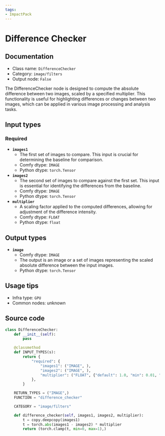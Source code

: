```yaml
---
tags:
- ImpactPack
---
```


# Difference Checker
## Documentation
- Class name: `DifferenceChecker`
- Category: `image/filters`
- Output node: `False`

The DifferenceChecker node is designed to compute the absolute difference between two images, scaled by a specified multiplier. This functionality is useful for highlighting differences or changes between two images, which can be applied in various image processing and analysis tasks.
## Input types
### Required
- **`images1`**
    - The first set of images to compare. This input is crucial for determining the baseline for comparison.
    - Comfy dtype: `IMAGE`
    - Python dtype: `torch.Tensor`
- **`images2`**
    - The second set of images to compare against the first set. This input is essential for identifying the differences from the baseline.
    - Comfy dtype: `IMAGE`
    - Python dtype: `torch.Tensor`
- **`multiplier`**
    - A scaling factor applied to the computed differences, allowing for adjustment of the difference intensity.
    - Comfy dtype: `FLOAT`
    - Python dtype: `float`
## Output types
- **`image`**
    - Comfy dtype: `IMAGE`
    - The output is an image or a set of images representing the scaled absolute difference between the input images.
    - Python dtype: `torch.Tensor`
## Usage tips
- Infra type: `GPU`
- Common nodes: unknown


## Source code
```python
class DifferenceChecker:
    def __init__(self):
        pass

    @classmethod
    def INPUT_TYPES(s):
        return {
            "required": {
                "images1": ("IMAGE", ),
                "images2": ("IMAGE", ),
                "multiplier": ("FLOAT", {"default": 1.0, "min": 0.01, "max": 1000.0, "step": 0.01,  "round": 0.01}),
            },
        }

    RETURN_TYPES = ("IMAGE",)
    FUNCTION = "difference_checker"

    CATEGORY = "image/filters"

    def difference_checker(self, images1, images2, multiplier):
        t = copy.deepcopy(images1)
        t = torch.abs(images1 - images2) * multiplier
        return (torch.clamp(t, min=0, max=1),)

```
